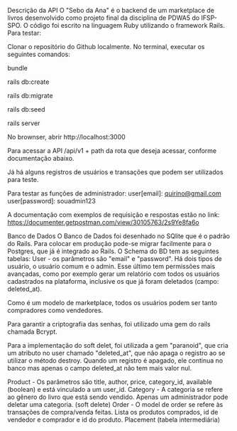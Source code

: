 Descrição da API
O "Sebo da Ana" é o backend de um marketplace de livros desenvolvido como projeto final da disciplina de PDWA5 do IFSP-SPO.
O código foi escrito na linguagem Ruby utilizando o framework Rails.
Para testar:

Clonar o repositório do Github localmente.
No terminal, executar os seguintes comandos:

bundle

rails db:create

rails db:migrate

rails db:seed

rails server

No brownser, abrir http://localhost:3000

Para acessar a API /api/v1 + path da rota que deseja acessar, conforme documentação abaixo.

Já há alguns registros de usuários e transações que podem ser utilizados para teste.

Para testar as funções de administrador:
user[email]: quirino@gmail.com
user[password]: souadmin123

A documentação com exemplos de requisição e respostas estão no link: https://documenter.getpostman.com/view/30105763/2s9Ye8fa6o


Banco de Dados
O Banco de Dados foi desenhado no SQlite que é o padrão do Rails. Para colocar em produção pode-se migrar facilmente para o Postgres, que já é integrado ao Rails. O Schema do BD tem as seguintes tabelas:
User - os parâmetros são "email" e "password". Há dois tipos de usuário, o usuário comum e o admin. Esse último tem permissões mais avançadas, como por exemplo gerar um relatório com todos os usuários cadastrados na plataforma, inclusive os que já foram deletados (campo: deleted_at).

Como é um modelo de marketplace, todos os usuários podem ser tanto compradores como vendedores.

Para garantir a criptografia das senhas, foi utilizado uma gem do rails chamada Bcrypt.

Para a implementação do soft delet, foi utilizada a gem "paranoid", que cria um atributo no user chamado "deleted_at", que não apaga o registro ao se utilizar o método destroy. Quando um registro é apagado, ele continua no banco mas apenas o campo deleted_at não tem mais valor nul.

Product - Os parâmetros são title, author, price, category_id, available (boolean) e está vinculado a um user_id.
Category - A categoria se refere ao gênero do livro que está sendo vendido. Apenas um administrador pode deletar uma categoria. (soft delete)
Order - O model de order se refere às transações de compra/venda feitas. Lista os produtos comprados, id de vendedor e comprador e id do produto.
Placement (tabela intermediária)
